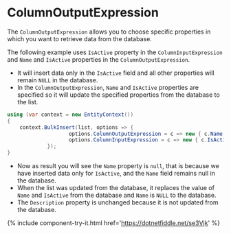 # ColumnOutputExpression

The `ColumnOutputExpression` allows you to choose specific properties in which you want to retrieve data from the database.

The following example uses `IsActive` property in the `ColumnInputExpression` and `Name` and `IsActive` properties in the `ColumnOutputExpression`. 

 - It will insert data only in the `IsActive` field and all other properties will remain `NULL` in the database.
 - In the `ColumnOutputExpression`, `Name` and `IsActive` properties are specified so it will update the specified properties from the database to the list.

```csharp
using (var context = new EntityContext())
{
    context.BulkInsert(list, options => {
				    options.ColumnOutputExpression = c => new { c.Name, c.IsActive };
				    options.ColumnInputExpression = c => new { c.IsActive };
			 });
} 
```

 - Now as result you will see the `Name` property is `null`, that is because we have inserted data only for `IsActive`, and the `Name` field remains null in the database.
 - When the list was updated from the database, it replaces the value of `Name` and `IsActive` from the database and `Name` is `NULL` to the database.
 - The `Description` property is unchanged because it is not updated from the database.

{% include component-try-it.html href='https://dotnetfiddle.net/se3Vjk' %}
